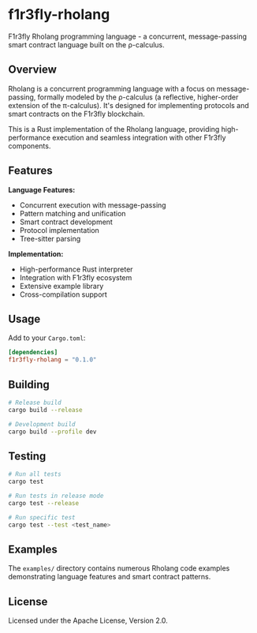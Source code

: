 # f1r3fly-rholang

F1r3fly Rholang programming language - a concurrent, message-passing smart contract language built on the ρ-calculus.

## Overview

Rholang is a concurrent programming language with a focus on message-passing, formally modeled by the ρ-calculus (a reflective, higher-order extension of the π-calculus). It's designed for implementing protocols and smart contracts on the F1r3fly blockchain.

This is a Rust implementation of the Rholang language, providing high-performance execution and seamless integration with other F1r3fly components.

## Features

**Language Features:**
- Concurrent execution with message-passing
- Pattern matching and unification  
- Smart contract development
- Protocol implementation
- Tree-sitter parsing

**Implementation:**
- High-performance Rust interpreter
- Integration with F1r3fly ecosystem
- Extensive example library
- Cross-compilation support

## Usage

Add to your `Cargo.toml`:

```toml
[dependencies]
f1r3fly-rholang = "0.1.0"
```

## Building

```bash
# Release build
cargo build --release

# Development build  
cargo build --profile dev
```

## Testing

```bash
# Run all tests
cargo test

# Run tests in release mode
cargo test --release

# Run specific test
cargo test --test <test_name>
```

## Examples

The `examples/` directory contains numerous Rholang code examples demonstrating language features and smart contract patterns.

## License

Licensed under the Apache License, Version 2.0.